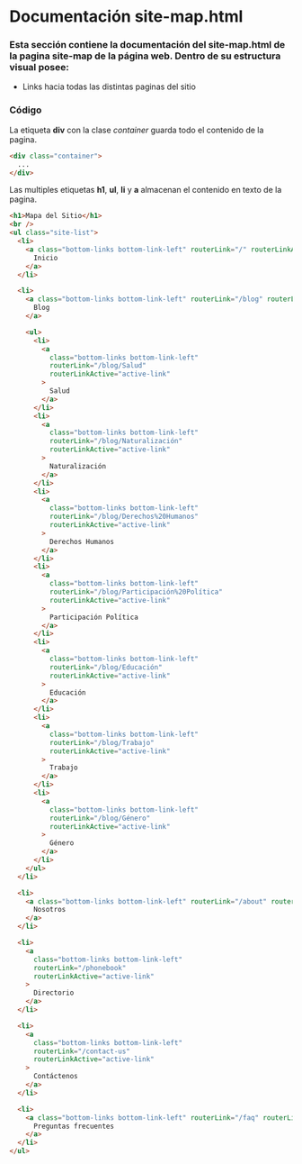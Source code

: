 # Documentación site-map.html

### Esta sección contiene la documentación del site-map.html de la pagina site-map de la página web. Dentro de su estructura visual posee: 
* Links hacia todas las distintas paginas del sitio
  
### Código


La etiqueta **div** con la clase *container* guarda todo el contenido de la pagina.
```html
<div class="container">
  ...
</div>
```

Las multiples etiquetas **h1**, **ul**, **li** y **a** almacenan el contenido en texto de la pagina.
```html
<h1>Mapa del Sitio</h1>
<br />
<ul class="site-list">
  <li>
    <a class="bottom-links bottom-link-left" routerLink="/" routerLinkActive="active-link">
      Inicio
    </a>
  </li>

  <li>
    <a class="bottom-links bottom-link-left" routerLink="/blog" routerLinkActive="active-link">
      Blog
    </a>

    <ul>
      <li>
        <a
          class="bottom-links bottom-link-left"
          routerLink="/blog/Salud"
          routerLinkActive="active-link"
        >
          Salud
        </a>
      </li>
      <li>
        <a
          class="bottom-links bottom-link-left"
          routerLink="/blog/Naturalización"
          routerLinkActive="active-link"
        >
          Naturalización
        </a>
      </li>
      <li>
        <a
          class="bottom-links bottom-link-left"
          routerLink="/blog/Derechos%20Humanos"
          routerLinkActive="active-link"
        >
          Derechos Humanos
        </a>
      </li>
      <li>
        <a
          class="bottom-links bottom-link-left"
          routerLink="/blog/Participación%20Política"
          routerLinkActive="active-link"
        >
          Participación Política
        </a>
      </li>
      <li>
        <a
          class="bottom-links bottom-link-left"
          routerLink="/blog/Educación"
          routerLinkActive="active-link"
        >
          Educación
        </a>
      </li>
      <li>
        <a
          class="bottom-links bottom-link-left"
          routerLink="/blog/Trabajo"
          routerLinkActive="active-link"
        >
          Trabajo
        </a>
      </li>
      <li>
        <a
          class="bottom-links bottom-link-left"
          routerLink="/blog/Género"
          routerLinkActive="active-link"
        >
          Género
        </a>
      </li>
    </ul>
  </li>

  <li>
    <a class="bottom-links bottom-link-left" routerLink="/about" routerLinkActive="active-link">
      Nosotros
    </a>
  </li>

  <li>
    <a
      class="bottom-links bottom-link-left"
      routerLink="/phonebook"
      routerLinkActive="active-link"
    >
      Directorio
    </a>
  </li>

  <li>
    <a
      class="bottom-links bottom-link-left"
      routerLink="/contact-us"
      routerLinkActive="active-link"
    >
      Contáctenos
    </a>
  </li>

  <li>
    <a class="bottom-links bottom-link-left" routerLink="/faq" routerLinkActive="active-link">
      Preguntas frecuentes
    </a>
  </li>
</ul>
```